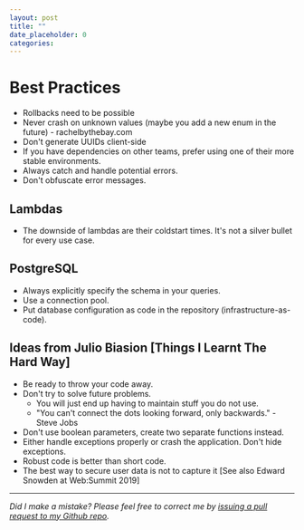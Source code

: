 ```yaml
---
layout: post
title: ""
date_placeholder: 0
categories: 
---
```


# Best Practices

* Rollbacks need to be possible
* Never crash on unknown values (maybe you add a new enum in the future) - rachelbythebay.com
* Don't generate UUIDs client-side
* If you have dependencies on other teams, prefer using one of their more stable environments.
* Always catch and handle potential errors.
* Don't obfuscate error messages.


## Lambdas
* The downside of lambdas are their coldstart times. It's not a silver bullet for every use case.

## PostgreSQL
* Always explicitly specify the schema in your queries.
* Use a connection pool.
* Put database configuration as code in the repository (infrastructure-as-code).


## Ideas from Julio Biasion [Things I Learnt The Hard Way]
* Be ready to throw your code away.
* Don't try to solve future problems.
    * You will just end up having to maintain stuff you do not use.
    * "You can't connect the dots looking forward, only backwards." - Steve Jobs
* Don't use boolean parameters, create two separate functions instead.
* Either handle exceptions properly or crash the application. Don't hide exceptions.
* Robust code is better than short code.
* The best way to secure user data is not to capture it [See also Edward Snowden at Web:Summit 2019]


---

*Did I make a mistake? Please feel free to correct me by [issuing a pull request to my Github repo](https://github.com/Sundin/sundin.github.io).*
